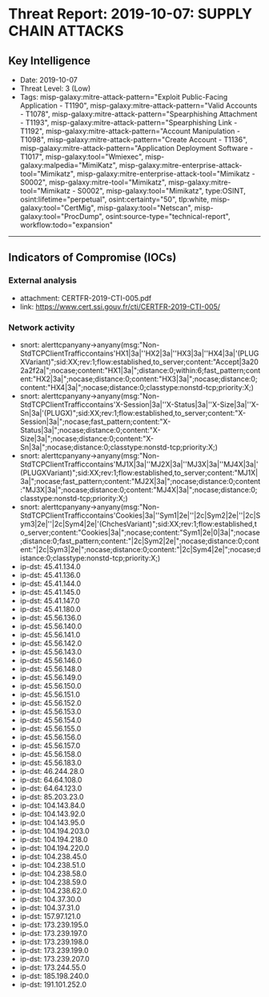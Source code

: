 # Threat Report: 2019-10-07: SUPPLY CHAIN ATTACKS


## Key Intelligence
* Date: 2019-10-07
* Threat Level: 3 (Low)
* Tags: misp-galaxy:mitre-attack-pattern="Exploit Public-Facing Application - T1190", misp-galaxy:mitre-attack-pattern="Valid Accounts - T1078", misp-galaxy:mitre-attack-pattern="Spearphishing Attachment - T1193", misp-galaxy:mitre-attack-pattern="Spearphishing Link - T1192", misp-galaxy:mitre-attack-pattern="Account Manipulation - T1098", misp-galaxy:mitre-attack-pattern="Create Account - T1136", misp-galaxy:mitre-attack-pattern="Application Deployment Software - T1017", misp-galaxy:tool="Wmiexec", misp-galaxy:malpedia="MimiKatz", misp-galaxy:mitre-enterprise-attack-tool="Mimikatz", misp-galaxy:mitre-enterprise-attack-tool="Mimikatz - S0002", misp-galaxy:mitre-tool="Mimikatz", misp-galaxy:mitre-tool="Mimikatz - S0002", misp-galaxy:tool="Mimikatz", type:OSINT, osint:lifetime="perpetual", osint:certainty="50", tlp:white, misp-galaxy:tool="CertMig", misp-galaxy:tool="Netscan", misp-galaxy:tool="ProcDump", osint:source-type="technical-report", workflow:todo="expansion"

---

## Indicators of Compromise (IOCs)
### External analysis
* attachment: CERTFR-2019-CTI-005.pdf
* link: https://www.cert.ssi.gouv.fr/cti/CERTFR-2019-CTI-005/

### Network activity
* snort: alerttcpanyany->anyany(msg:"Non-StdTCPClientTrafficcontains'HX1|3a|''HX2|3a|''HX3|3a|''HX4|3a|'(PLUGXVariant)";sid:XX;rev:1;flow:established,to_server;content:"Accept|3a202a2f2a|";nocase;content:"HX1|3a|";distance:0;within:6;fast_pattern;content:"HX2|3a|";nocase;distance:0;content:"HX3|3a|";nocase;distance:0;content:"HX4|3a|";nocase;distance:0;classtype:nonstd-tcp;priority:X;)
* snort: alerttcpanyany->anyany(msg:"Non-StdTCPClientTrafficcontains'X-Session|3a|''X-Status|3a|''X-Size|3a|''X-Sn|3a|'(PLUGX)";sid:XX;rev:1;flow:established,to_server;content:"X-Session|3a|";nocase;fast_pattern;content:"X-Status|3a|";nocase;distance:0;content:"X-Size|3a|";nocase;distance:0;content:"X-Sn|3a|";nocase;distance:0;classtype:nonstd-tcp;priority:X;)
* snort: alerttcpanyany->anyany(msg:"Non-StdTCPClientTrafficcontains'MJ1X|3a|''MJ2X|3a|''MJ3X|3a|''MJ4X|3a|'(PLUGXVariant)";sid:XX;rev:1;flow:established,to_server;content:"MJ1X|3a|";nocase;fast_pattern;content:"MJ2X|3a|";nocase;distance:0;content:"MJ3X|3a|";nocase;distance:0;content:"MJ4X|3a|";nocase;distance:0;classtype:nonstd-tcp;priority:X;)
* snort: alerttcpanyany->anyany(msg:"Non-StdTCPClientTrafficcontains'Cookies|3a|''Sym1|2e|''|2c|Sym2|2e|''|2c|Sym3|2e|''|2c|Sym4|2e|'(ChchesVariant)";sid:XX;rev:1;flow:established,to_server;content:"Cookies|3a|";nocase;content:"Sym1|2e|0|3a|";nocase;distance:0;fast_pattern;content:"|2c|Sym2|2e|";nocase;distance:0;content:"|2c|Sym3|2e|";nocase;distance:0;content:"|2c|Sym4|2e|";nocase;distance:0;classtype:nonstd-tcp;priority:X;)
* ip-dst: 45.41.134.0
* ip-dst: 45.41.136.0
* ip-dst: 45.41.144.0
* ip-dst: 45.41.145.0
* ip-dst: 45.41.147.0
* ip-dst: 45.41.180.0
* ip-dst: 45.56.136.0
* ip-dst: 45.56.140.0
* ip-dst: 45.56.141.0
* ip-dst: 45.56.142.0
* ip-dst: 45.56.143.0
* ip-dst: 45.56.146.0
* ip-dst: 45.56.148.0
* ip-dst: 45.56.149.0
* ip-dst: 45.56.150.0
* ip-dst: 45.56.151.0
* ip-dst: 45.56.152.0
* ip-dst: 45.56.153.0
* ip-dst: 45.56.154.0
* ip-dst: 45.56.155.0
* ip-dst: 45.56.156.0
* ip-dst: 45.56.157.0
* ip-dst: 45.56.158.0
* ip-dst: 45.56.183.0
* ip-dst: 46.244.28.0
* ip-dst: 64.64.108.0
* ip-dst: 64.64.123.0
* ip-dst: 85.203.23.0
* ip-dst: 104.143.84.0
* ip-dst: 104.143.92.0
* ip-dst: 104.143.95.0
* ip-dst: 104.194.203.0
* ip-dst: 104.194.218.0
* ip-dst: 104.194.220.0
* ip-dst: 104.238.45.0
* ip-dst: 104.238.51.0
* ip-dst: 104.238.58.0
* ip-dst: 104.238.59.0
* ip-dst: 104.238.62.0
* ip-dst: 104.37.30.0
* ip-dst: 104.37.31.0
* ip-dst: 157.97.121.0
* ip-dst: 173.239.195.0
* ip-dst: 173.239.197.0
* ip-dst: 173.239.198.0
* ip-dst: 173.239.199.0
* ip-dst: 173.239.207.0
* ip-dst: 173.244.55.0
* ip-dst: 185.198.240.0
* ip-dst: 191.101.252.0
